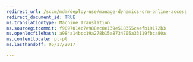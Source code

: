 ```yaml
---
redirect_url: /sccm/mdm/deploy-use/manage-dynamics-crm-online-access
redirect_document_id: TRUE
ms.translationtype: Machine Translation
ms.sourcegitcommit: f9097014c7e988ec8e139e518355c4efb19172b3
ms.openlocfilehash: a984a14bcc19a278b15a8734705a33119fbca80a
ms.contentlocale: pl-pl
ms.lasthandoff: 05/17/2017

---
```


